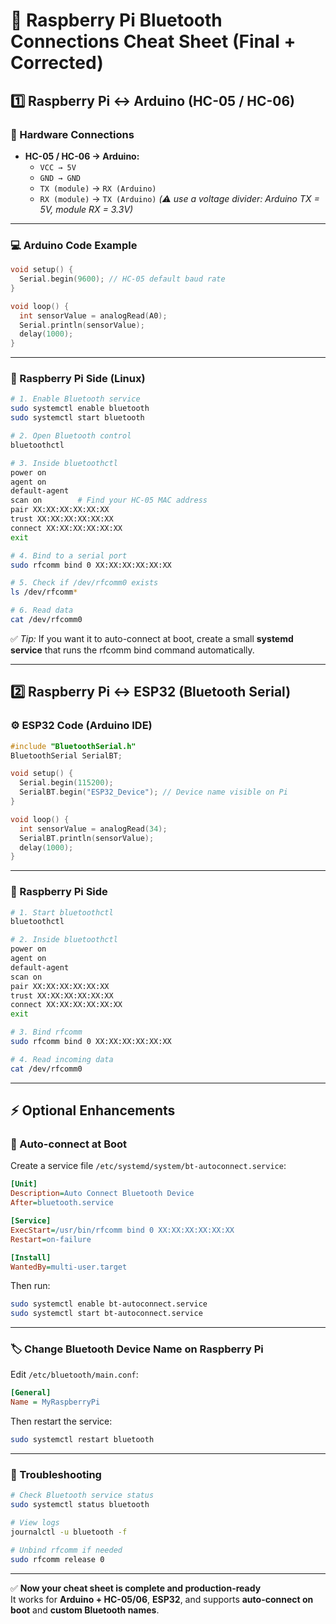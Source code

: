 # 🧠 Raspberry Pi Bluetooth Connections Cheat Sheet (Final + Corrected)

## 1️⃣ Raspberry Pi ↔ Arduino (HC-05 / HC-06)

### 🔌 Hardware Connections
- **HC-05 / HC-06 → Arduino:**
  - `VCC → 5V`
  - `GND → GND`
  - `TX (module)` → `RX (Arduino)`
  - `RX (module)` → `TX (Arduino)` *(⚠️ use a voltage divider: Arduino TX = 5V, module RX = 3.3V)*

---

### 💻 Arduino Code Example
```cpp
void setup() {
  Serial.begin(9600); // HC-05 default baud rate
}

void loop() {
  int sensorValue = analogRead(A0);
  Serial.println(sensorValue);
  delay(1000);
}
```

---

### 🐧 Raspberry Pi Side (Linux)
```bash
# 1. Enable Bluetooth service
sudo systemctl enable bluetooth
sudo systemctl start bluetooth

# 2. Open Bluetooth control
bluetoothctl

# 3. Inside bluetoothctl
power on
agent on
default-agent
scan on        # Find your HC-05 MAC address
pair XX:XX:XX:XX:XX:XX
trust XX:XX:XX:XX:XX:XX
connect XX:XX:XX:XX:XX:XX
exit
```

```bash
# 4. Bind to a serial port
sudo rfcomm bind 0 XX:XX:XX:XX:XX:XX

# 5. Check if /dev/rfcomm0 exists
ls /dev/rfcomm*

# 6. Read data
cat /dev/rfcomm0
```

✅ *Tip:* If you want it to auto-connect at boot, create a small **systemd service** that runs the rfcomm bind command automatically.

---

## 2️⃣ Raspberry Pi ↔ ESP32 (Bluetooth Serial)

### ⚙️ ESP32 Code (Arduino IDE)
```cpp
#include "BluetoothSerial.h"
BluetoothSerial SerialBT;

void setup() {
  Serial.begin(115200);
  SerialBT.begin("ESP32_Device"); // Device name visible on Pi
}

void loop() {
  int sensorValue = analogRead(34);
  SerialBT.println(sensorValue);
  delay(1000);
}
```

---

### 🐧 Raspberry Pi Side
```bash
# 1. Start bluetoothctl
bluetoothctl

# 2. Inside bluetoothctl
power on
agent on
default-agent
scan on
pair XX:XX:XX:XX:XX:XX
trust XX:XX:XX:XX:XX:XX
connect XX:XX:XX:XX:XX:XX
exit
```

```bash
# 3. Bind rfcomm
sudo rfcomm bind 0 XX:XX:XX:XX:XX:XX

# 4. Read incoming data
cat /dev/rfcomm0
```

---

## ⚡️ Optional Enhancements

### 🧩 Auto-connect at Boot
Create a service file `/etc/systemd/system/bt-autoconnect.service`:
```ini
[Unit]
Description=Auto Connect Bluetooth Device
After=bluetooth.service

[Service]
ExecStart=/usr/bin/rfcomm bind 0 XX:XX:XX:XX:XX:XX
Restart=on-failure

[Install]
WantedBy=multi-user.target
```
Then run:
```bash
sudo systemctl enable bt-autoconnect.service
sudo systemctl start bt-autoconnect.service
```

---

### 🏷️ Change Bluetooth Device Name on Raspberry Pi
Edit `/etc/bluetooth/main.conf`:
```ini
[General]
Name = MyRaspberryPi
```
Then restart the service:
```bash
sudo systemctl restart bluetooth
```

---

### 🧠 Troubleshooting
```bash
# Check Bluetooth service status
sudo systemctl status bluetooth

# View logs
journalctl -u bluetooth -f

# Unbind rfcomm if needed
sudo rfcomm release 0
```

---

✅ **Now your cheat sheet is complete and production-ready**  
It works for **Arduino + HC-05/06**, **ESP32**, and supports **auto-connect on boot** and **custom Bluetooth names**.
